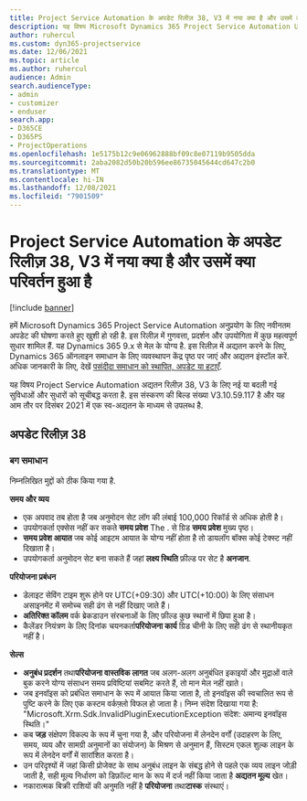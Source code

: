 ```yaml
---
title: Project Service Automation के अपडेट रिलीज़ 38, V3 में नया क्या है और उसमें क्या परिवर्तन हुआ है
description: यह विषय Microsoft Dynamics 365 Project Service Automation Update Release 38, V3 में उपलब्ध फ़ीचर और सुधारों को सूचीबद्ध करता है.
author: ruhercul
ms.custom: dyn365-projectservice
ms.date: 12/06/2021
ms.topic: article
ms.author: ruhercul
audience: Admin
search.audienceType:
- admin
- customizer
- enduser
search.app:
- D365CE
- D365PS
- ProjectOperations
ms.openlocfilehash: 1e5175b12c9e06962888bf09c8e07119b9505dda
ms.sourcegitcommit: 2aba2082d50b20b596ee86735045644cd647c2b0
ms.translationtype: MT
ms.contentlocale: hi-IN
ms.lasthandoff: 12/08/2021
ms.locfileid: "7901509"
---
```

# <a name="whats-new-or-changed-in-project-service-automation-update-release-38-v3"></a>Project Service Automation के अपडेट रिलीज़ 38, V3 में नया क्या है और उसमें क्या परिवर्तन हुआ है

[!include [banner](../includes/psa-now-project-operations.md)]

हमें Microsoft Dynamics 365 Project Service Automation अनुप्रयोग के लिए नवीनतम अपडेट की घोषणा करते हुए खुशी हो रही है. इस रिलीज़ में गुणवत्ता, प्रदर्शन और उपयोगिता में कुछ महत्वपूर्ण सुधार शामिल हैं. यह Dynamics 365 9.x से मेल के योग्य है. इस रिलीज़ में अद्यतन करने के लिए, Dynamics 365 ऑनलाइन समाधान के लिए व्यवस्थापन केंद्र पृष्ठ पर जाएं और अद्यतन इंस्टॉल करें. अधिक जानकारी के लिए, देखें [पसंदीदा समाधान को स्थापित, अपडेट या हटाएँ](/power-platform/admin/install-remove-preferred-solution).

यह विषय Project Service Automation अद्यतन रिलीज़ 38, V3 के लिए नई या बदली गई सुविधाओं और सुधारों को सूचीबद्ध करता है. इस संस्करण की बिल्ड संख्या V3.10.59.117 है और यह आम तौर पर दिसंबर 2021 में एक स्व-अद्यतन के माध्यम से उपलब्ध है.

## <a name="update-release-38"></a>अपडेट रिलीज़ 38

### <a name="bug-fixes"></a>बग समाधान

निम्नलिखित मुद्दों को ठीक किया गया है.

**समय और व्यय**

- एक अपवाद तब होता है जब अनुमोदन सेट लॉग की लंबाई 100,000 रिकॉर्ड से अधिक होती है।
- उपयोगकर्ता एक्सेस नहीं कर सकते **समय प्रवेश** The . से ग्रिड **समय प्रवेश** मुख्य पृष्ठ।
- **समय प्रवेश आयात** जब कोई आइटम आयात के योग्य नहीं होता है तो डायलॉग बॉक्स कोई टेक्स्ट नहीं दिखाता है।
- उपयोगकर्ता अनुमोदन सेट बना सकते हैं जहां **लक्ष्य स्थिति** फ़ील्ड पर सेट है **अनजान**.

**परियोजना प्रबंधन**

- डेलाइट सेविंग टाइम शुरू होने पर UTC(+09:30) और UTC(+10:00) के लिए संसाधन असाइनमेंट में समोच्च सही ढंग से नहीं दिखाए जाते हैं।
- **अतिरिक्त कॉलम** वर्क ब्रेकडाउन संरचनाओं के लिए फ़ील्ड कुछ स्थानों में छिपा हुआ है।
- कैलेंडर नियंत्रण के लिए दिनांक चयनकर्ता**परियोजना कार्य** ग्रिड चीनी के लिए सही ढंग से स्थानीयकृत नहीं है।

**सेल्स**

- **अनुबंध प्रदर्शन** तथा**परियोजना वास्तविक लागत** जब अलग-अलग अनुबंधित इकाइयों और मुद्राओं वाले बुक करने योग्य संसाधन समय प्रविष्टियां सबमिट करते हैं, तो मान मेल नहीं खाते।
- जब इनवॉइस को प्रबंधित समाधान के रूप में आयात किया जाता है, तो इनवॉइस की स्वचालित रूप से पुष्टि करने के लिए एक कस्टम वर्कफ़्लो विफल हो जाता है। निम्न संदेश दिखाया गया है: "Microsoft.Xrm.Sdk.InvalidPluginExecutionException संदेश: अमान्य इनवॉइस स्थिति।"
- कब **जड़** संक्षेपण विकल्प के रूप में चुना गया है, और परियोजना में लेनदेन वर्गों (उदाहरण के लिए, समय, व्यय और सामग्री अनुमानों का संयोजन) के मिश्रण से अनुमान हैं, सिस्टम एकल शुल्क लाइन के रूप में लेनदेन वर्गों में सारांशित करता है।
- उन परिदृश्यों में जहां किसी प्रोजेक्ट के साथ अनुबंध लाइन के संबद्ध होने से पहले एक व्यय लाइन जोड़ी जाती है, सही मूल्य निर्धारण को डिफ़ॉल्ट मान के रूप में दर्ज नहीं किया जाता है **अद्यतन मूल्य** खेत।
- नकारात्मक बिक्री राशियों की अनुमति नहीं है **परियोजना** तथा**टास्क** संस्थाएं।
